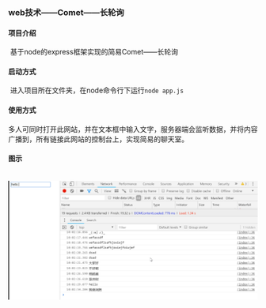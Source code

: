 ### web技术——Comet——长轮询

#### 项目介绍

​	基于node的express框架实现的简易Comet——长轮询

#### 启动方式

​	进入项目所在文件夹，在node命令行下运行`node app.js`

#### 使用方式

​	多人可同时打开此网站，并在文本框中输入文字，服务器端会监听数据，并将内容广播到，所有链接此网站的控制台上，实现简易的聊天室。

#### 图示

​	![示例图片](https://github.com/lianjp/Comet/blob/master/%E7%A4%BA%E4%BE%8B%E5%9B%BE%E7%89%87.png)
